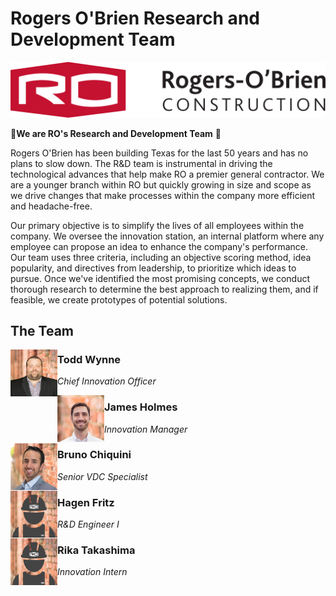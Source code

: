 # Rogers O'Brien Research and Development Team

![ro_logo](https://github.com/rogers-obrien-rad/.github/blob/main/images/ro_logo.png)

🔬**We are RO's Research and Development Team** 🚀

Rogers O'Brien has been building Texas for the last 50 years and has no plans to slow down. The R&D team is instrumental in driving the technological advances that help make RO a premier general contractor. We are a younger branch within RO but quickly growing in size and scope as we drive changes that make processes within the company more efficient and headache-free.

Our primary objective is to simplify the lives of all employees within the company. We oversee the innovation station, an internal platform where any employee can propose an idea to enhance the company's performance. Our team uses three criteria, including an objective scoring method, idea popularity, and directives from leadership, to prioritize which ideas to pursue. Once we've identified the most promising concepts, we conduct thorough research to determine the best approach to realizing them, and if feasible, we create prototypes of potential solutions.

## The Team


<img src="https://github.com/rogers-obrien-rad/.github/blob/main/images/Todd_Wynne.jpg" height=75 align="left">

### Todd Wynne
_Chief Innovation Officer_

<img src="https://github.com/rogers-obrien-rad/.github/blob/main/images/James_Holmes.jpg" height=75 align="left">

### James Holmes
_Innovation Manager_

<img src="https://github.com/rogers-obrien-rad/.github/blob/main/images/Bruno_Chiquini%20.jpg" height=75 align="left">

### Bruno Chiquini
_Senior VDC Specialist_

<img src="https://github.com/rogers-obrien-rad/.github/blob/main/images/Hagen_Fritz.jpg" height=75 align="left">

### Hagen Fritz
_R&D Engineer I_

<img src="https://github.com/rogers-obrien-rad/.github/blob/main/images/Rika_Takashima.jpg" height=75 align="left">

### Rika Takashima
_Innovation Intern_

